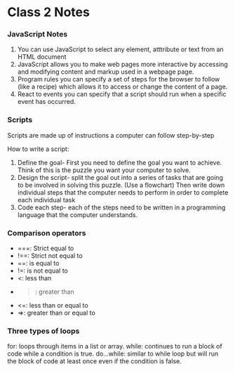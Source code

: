 # Class 2 Notes

### JavaScript Notes

1. You can use JavaScript to select any element, atttribute or text from an HTML document
2. JavaScript allows you to make web pages more interactive by accessing and modifying content and markup used in a webpage page.
3. Program rules you can specify a set of steps for the browser to follow (like a recipe) which allows it to access or change the content of a page.
4. React to events you can specify that a script should run when a specific event has occurred.

### Scripts

Scripts are made up of instructions a computer can follow step-by-step

How to write a script:

1. Define the goal- First you need to define the goal you want to achieve. Think of this is the puzzle you want your computer to solve. 
2. Design the script- split the goal out into a series of tasks that are going to be involved in solving this puzzle. (Use a flowchart) Then write down individual steps that the computer needs to perform in order to complete each individual task 
3. Code each step- each of the steps need to be written in a programming language that the computer understands.

### Comparison operators
- ===: Strict equal to
- !==: Strict not equal to
- ==: is equal to
- !=: is not equal to
- <: less than
- >: greater than
- <=: less than or equal to
- =>: greater than or equal to

### Three types of loops
for: loops through items in a list or array.
while: continues to run a block of code while a condition is true.
do…while: similar to while loop but will run the block of code at least once even if the condition is false.